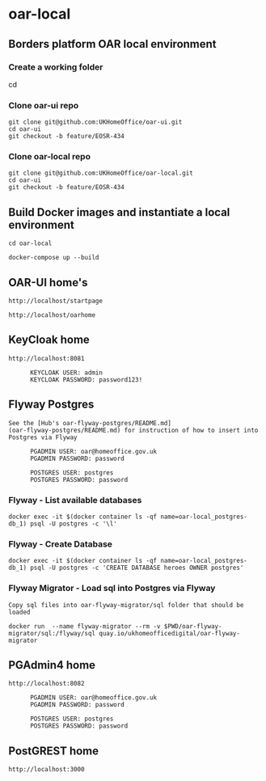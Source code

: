 
# oar-local

## Borders platform OAR local environment

### Create a working folder
cd <working folder>

### Clone oar-ui repo
```
git clone git@github.com:UKHomeOffice/oar-ui.git
cd oar-ui
git checkout -b feature/EOSR-434
```
### Clone oar-local repo
```
git clone git@github.com:UKHomeOffice/oar-local.git
cd oar-ui
git checkout -b feature/EOSR-434
```

## Build Docker images and instantiate a local environment 
```
cd oar-local

docker-compose up --build
```

## OAR-UI home's
```
http://localhost/startpage

http://localhost/oarhome

```

## KeyCloak home
```
http://localhost:8081

      KEYCLOAK USER: admin
      KEYCLOAK PASSWORD: password123!
```
## Flyway Postgres
```
See the [Hub's oar-flyway-postgres/README.md] 
(oar-flyway-postgres/README.md) for instruction of how to insert into Postgres via Flyway

      PGADMIN USER: oar@homeoffice.gov.uk
      PGADMIN PASSWORD: password

      POSTGRES USER: postgres
      POSTGRES PASSWORD: password

```

### Flyway - List available databases
```
docker exec -it $(docker container ls -qf name=oar-local_postgres-db_1) psql -U postgres -c '\l'
```

### Flyway - Create Database
```
docker exec -it $(docker container ls -qf name=oar-local_postgres-db_1) psql -U postgres -c 'CREATE DATABASE heroes OWNER postgres'
```

### Flyway Migrator - Load sql into Postgres via Flyway
```
Copy sql files into oar-flyway-migrator/sql folder that should be loaded

docker run  --name flyway-migrator --rm -v $PWD/oar-flyway-migrator/sql:/flyway/sql quay.io/ukhomeofficedigital/oar-flyway-migrator

```

## PGAdmin4 home
```
http://localhost:8082

      PGADMIN USER: oar@homeoffice.gov.uk
      PGADMIN PASSWORD: password

      POSTGRES USER: postgres
      POSTGRES PASSWORD: password
```

## PostGREST home
```
http://localhost:3000

```
